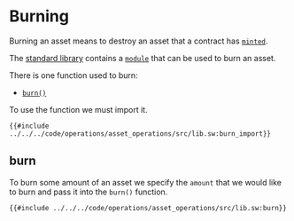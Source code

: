 # Burning

Burning an asset means to destroy an asset that a contract has [`minted`](./mint/index.md).

The [standard library](https://github.com/FuelLabs/sway/tree/master/sway-lib-std) contains a [`module`](https://github.com/FuelLabs/sway/blob/master/sway-lib-std/src/asset.sw) that can be used to burn an asset.

There is one function used to burn:

<!-- no toc -->
- [`burn()`](#burn)

To use the function we must import it.

```sway
{{#include ../../../code/operations/asset_operations/src/lib.sw:burn_import}}
```

## burn

To burn some amount of an asset we specify the `amount` that we would like to burn and pass it into the `burn()` function.

```sway
{{#include ../../../code/operations/asset_operations/src/lib.sw:burn}}
```
